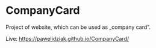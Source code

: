 # CompanyCard
Project of website, which can be used as „company card”. 

Live: https://pawelidziak.github.io/CompanyCard/
